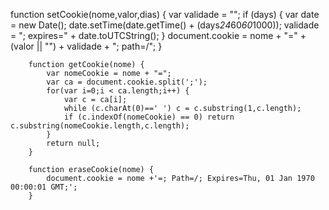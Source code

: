 function setCookie(nome,valor,dias) {
            var validade = "";
            if (days) {
                var date = new Date();
                date.setTime(date.getTime() + (days*24*60*60*1000));
                validade = "; expires=" + date.toUTCString();
            }
            document.cookie = nome + "=" + (valor || "")  + validade + "; path=/";
        }
        
        function getCookie(nome) {
            var nomeCookie = nome + "=";
            var ca = document.cookie.split(';');
            for(var i=0;i < ca.length;i++) {
                var c = ca[i];
                while (c.charAt(0)==' ') c = c.substring(1,c.length);
                if (c.indexOf(nomeCookie) == 0) return c.substring(nomeCookie.length,c.length);
            }
            return null;
        }
        
        function eraseCookie(nome) {   
            document.cookie = nome +'=; Path=/; Expires=Thu, 01 Jan 1970 00:00:01 GMT;';
        }